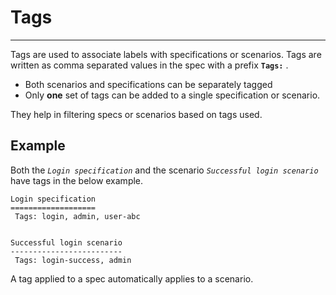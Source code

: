 # Tags
----
Tags are used to associate labels with specifications or scenarios. Tags are written as comma separated values in the spec with a prefix **`Tags:`** .

* Both scenarios and specifications can be separately tagged
* Only **one** set of tags can be added to a single specification or scenario.

They help in filtering specs or scenarios based on tags used.

## Example

Both the *`Login specification`* and the scenario *`Successful login scenario`* have tags in the below example.

```
Login specification
===================
 Tags: login, admin, user-abc


Successful login scenario
-------------------------
 Tags: login-success, admin
```

A tag applied to a spec automatically applies to a scenario.
